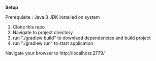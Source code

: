 **Setup**

Prerequisite : Java 8 JDK installed on system


1. Clone this repo
2. Navigate to project directory
3. run "./gradlew build" to downlaod dependencies and build project
4. run "./gradlew run" to start application


Navigate your browser to http://localhost:2779/ 